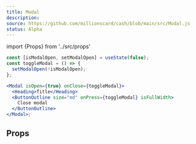 ```yaml
---
title: Modal
description:
source: https://github.com/millionscard/cash/blob/main/src/Modal.js
status: Alpha
---
```


import {Props} from '../src/props'

```jsx
const [isModalOpen, setModalOpen] = useState(false);
const toggleModal = () => {
  setModalOpen(!isModalOpen);
};

<Modal isOpen={true} onClose={toggleModal}>
  <Heading>Title</Heading>
  <ButtonOutline size="md" onPress={toggleModal} isFullWidth>
    Close modal
  </ButtonOutline>
</Modal>;
```

## Props

<Props of="Modal" />
